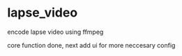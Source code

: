 # lapse_video

encode lapse video using ffmpeg

core function done, next add ui for more neccesary config 